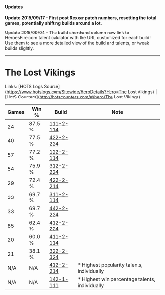 #### Updates
**Update 2015/09/17 - First post Rexxar patch numbers, resetting the total games, potentially shifting builds around a lot.**

Update 2015/09/04 - The build shorthand column now link to HeroesFire.com talent calulator with the URL customized for each build!  
Use them to see a more detailed view of the build and talents, or tweak builds slightly.

***

# The Lost Vikings

Links: [HOTS Logs Source](https://www.hotslogs.com/Sitewide/HeroDetails?Hero=The Lost Vikings) | [HotS Counters](http://hotscounters.com/#/hero/The Lost Vikings)

Games  | Win %  | Build     | Note
-----  | -----  | -----     | ----
24     | 87.5 % | [111-2-114](http://www.heroesfire.com/hots/talent-calculator/the-lost-vikings#gOwo) | 
40     | 77.5 % | [422-2-224](http://www.heroesfire.com/hots/talent-calculator/the-lost-vikings#sGEG) | 
57     | 77.2 % | [122-2-114](http://www.heroesfire.com/hots/talent-calculator/the-lost-vikings#gpnY) | 
54     | 75.9 % | [312-2-224](http://www.heroesfire.com/hots/talent-calculator/the-lost-vikings#o3gm) | 
29     | 72.4 % | [422-2-214](http://www.heroesfire.com/hots/talent-calculator/the-lost-vikings#sGE6) | 
33     | 69.7 % | [311-2-114](http://www.heroesfire.com/hots/talent-calculator/the-lost-vikings#o1Co) | 
33     | 69.7 % | [442-2-224](http://www.heroesfire.com/hots/talent-calculator/the-lost-vikings#t13G) | 
85     | 62.4 % | [412-2-224](http://www.heroesfire.com/hots/talent-calculator/the-lost-vikings#rtpm) | 
20     | 60.0 % | [411-2-114](http://www.heroesfire.com/hots/talent-calculator/the-lost-vikings#rrLo) | 
21     | 38.1 % | [322-2-324](http://www.heroesfire.com/hots/talent-calculator/the-lost-vikings#oS6q) | 
N/A    | N/A    | [412-2-214](http://www.heroesfire.com/hots/talent-calculator/the-lost-vikings#rtpc) | * Highest popularity talents, individually
N/A    | N/A    | [142-1-111](http://www.heroesfire.com/hots/talent-calculator/the-lost-vikings#haMt) | * Highest win percentage talents, individually
